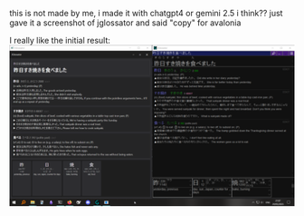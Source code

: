 this is not made by me, i made it with chatgpt4 or gemini 2.5 i think??
just gave it a screenshot of jglossator and said "copy" for avalonia

I really like the initial result:
![initial screenshot](https://github.com/Water23332/Learning_Code/blob/main/CS/2-simpleui/screenshot-init.webp)
